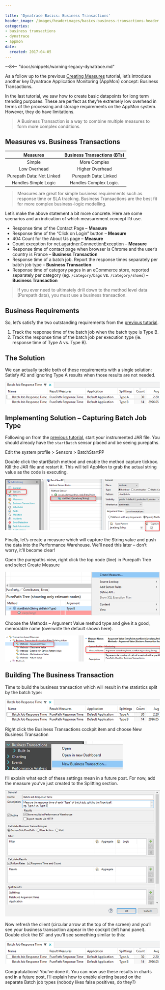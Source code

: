 ```yaml
---

title: 'Dynatrace Basics: Business Transactions'
header_image: /images/headerimages/basics-business-transactions-header.png
categories:
- business transactions
- dynatrace
- appmon
date:
  created: 2017-04-05
---
```


--8<-- "docs/snippets/warning-legacy-dynatrace.md"

As a follow up to the previous [Creating Measures](dynatrace-basics-creating-measures.md) tutorial, let’s introduce another key Dynatrace Application Monitoring (AppMon) concept: Business Transactions.

<!-- more -->

In the last tutorial, we saw how to create basic datapoints for long term trending purposes. These are perfect as they’re extremely low overhead in terms of the processing and storage requirements on the AppMon system. However, they do have limitations.

> A Business Transaction is a way to combine multiple measures to form more complex conditions.

## Measures vs. Business Transactions

| Measures                  | Business Transactions (BTs) |
|:-------------------------:|:---------------------------:|
| Simple                    | More Complex                |
| Low Overhead	            | Higher Overhead             |
| Purepath Data: Not Linked	| Purepath Data: Linked       |
| Handles Simple Logic      | Handles Complex Logic.      |

> Measures are great for simple business requirements such as response time or SLA tracking. Business Transactions are the best fit for more complex business-logic modelling.

Let’s make the above statement a bit more concrete. Here are some scenarios and an indication of which measurement concept I’d use.

- Response time of the Contact Page – **Measure**
- Response time of the “Click on Login” button – **Measure**
- 404 Count for the About Us page – **Measure**
- Count exception for net.agardner.ConnectionException – **Measure**
- Response time of contact page when browser is Chrome and the user’s country is France – **Business Transaction**
- Response time of a batch job. Report the response times separately per batch job type – **Business Transaction**
- Response time of category pages in an eCommerce store, reported separately per category (eg. `/category/bags` vs. `/category/shoes`) – **Business Transaction**

> If you ever need to ultimately drill down to the method level data (Purepath data), you must use a business transaction.

## Business Requirements

So, let’s satisfy the two outstanding requirements from the [previous tutorial](dynatrace-basics-creating-measures.md).

1. Track the response time of the batch job when the batch type is Type B.
2. Track the response time of the batch job per execution type (ie. response time of Type A vs. Type B).

## The Solution

We can actually tackle both of these requirements with a single solution: Satisfy #2 and ignoring Type A results when those results are not needed.

![](../images/postimages/basics-business-transactions-1.png)

## Implementing Solution – Capturing Batch Job Type

Following on from the [previous tutorial](dynatrace-basics-creating-measures.md), start your instrumented JAR file. You should already have the `startBatch` sensor placed and be seeing purepaths.

Edit the system profile > Sensors > BatchStartPP

Double click the startBatch method and enable the method capture tickbox. Kill the JAR file and restart it. This will tell AppMon to grab the actual string value as the code is executing.

![](../images/postimages/basics-business-transactions-2.png)

Finally, let’s create a measure which will capture the String value and push the data into the Performance Warehouse. We’ll need this later – don’t worry, it’ll become clear!

Open the purepaths view, right click the top node (line) in Purepath Tree and select Create Measure

![](../images/postimages/basics-business-transactions-3.png)

Choose the Methods – Argument Value method type and give it a good, memorable name (overwrite the default shown here).

![](../images/postimages/basics-business-transactions-4.png)

## Building The Business Transaction

Time to build the business transaction which will result in the statistics split by the batch type:

![](../images/postimages/basics-business-transactions-5.png)

Right click the Business Transactions cockpit item and choose New Business Transaction

![](../images/postimages/basics-business-transactions-6.png)

I’ll explain what each of these settings mean in a future post. For now, add the measure you’ve just created to the Splitting section.

![](../images/postimages/basics-business-transactions-7.png)

Now refresh the client (circular arrow at the top of the screen) and you’ll see your business transaction appear in the cockpit (left hand panel). Double click the BT and you’ll see something similar to this:

![](../images/postimages/basics-business-transactions-8.png)

Congratulations! You’ve done it. You can now use these results in charts and in a future post, I’ll explain how to enable alerting based on the separate Batch job types (nobody likes false positives, do they?)
